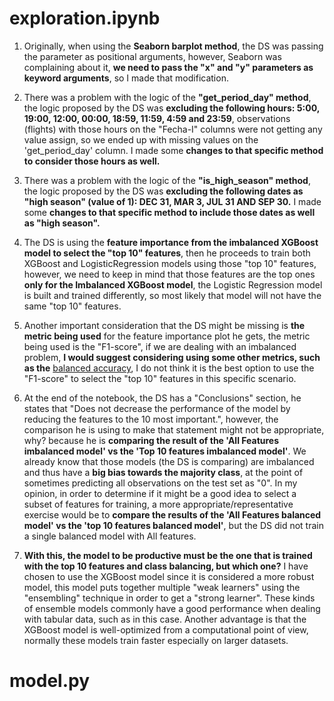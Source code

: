 # exploration.ipynb

1. Originally, when using the **Seaborn barplot method**, the DS was passing the parameter as positional arguments, however, Seaborn was complaining about it, **we need to pass the "x" and "y" parameters as keyword arguments**, so I made that modification.  

2. There was a problem with the logic of the **"get_period_day" method**, the logic proposed by the DS was **excluding the following hours: 5:00, 19:00, 12:00, 00:00, 18:59, 11:59, 4:59 and 23:59**, observations (flights) with those hours on the "Fecha-I" columns were not getting any value assign, so we ended up with missing values on the 'get_period_day' column. I made some **changes to that specific method to consider those hours as well.**  

3. There was a problem with the logic of the **"is_high_season" method**, the logic proposed by the DS was **excluding the following dates as "high season" (value of 1): DEC 31, MAR 3, JUL 31 AND SEP 30.** I made some **changes to that specific method to include those dates as well as "high season".**  

4. The DS is using the **feature importance from the imbalanced XGBoost model to select the "top 10" features**, then he proceeds to train both XGBoost and LogisticRegression models using those "top 10" features, however, we need to keep in mind that those features are the top ones **only for the Imbalanced XGBoost model**, the Logistic Regression model is built and trained differently, so most likely that model will not have the same "top 10" features.  

5. Another important consideration that the DS might be missing is **the metric being used** for the feature importance plot he gets, the metric being used is the "F1-score", if we are dealing with an imbalanced problem, **I would suggest considering using some other metrics, such as the** [balanced accuracy](https://scikit-learn.org/stable/modules/generated/sklearn.metrics.balanced_accuracy_score.html), I do not think it is the best option to use the "F1-score" to select the "top 10" features in this specific scenario.  

6. At the end of the notebook, the DS has a "Conclusions" section, he states that "Does not decrease the performance of the model by reducing the features to the 10 most important.", however, the comparison he is using to make that statement might not be appropriate, why? because he is **comparing the result of the 'All Features imbalanced model' vs the 'Top 10 features imbalanced model'**. We already know that those models (the DS is comparing) are imbalanced and thus have a **big bias towards the majority class**, at the point of sometimes predicting all observations on the test set as "0". In my opinion, in order to determine if it might be a good idea to select a subset of features for training, a more appropriate/representative exercise would be to **compare the results of the 'All Features balanced model' vs the 'top 10 features balanced model'**, but the DS did not train a single balanced model with All features.  

7. **With this, the model to be productive must be the one that is trained with the top 10 features and class balancing, but which one?**
I have chosen to use the XGBoost model since it is considered a more robust model, this model puts together multiple "weak learners" using the "ensembling" technique in order to get a "strong learner". These kinds of ensemble models commonly have a good performance when dealing with tabular data, such as in this case. Another advantage is that the XGBoost model is well-optimized from a computational point of view, normally these models train faster especially on larger datasets.  

# model.py

